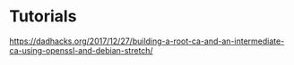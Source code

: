 # Tutorials

https://dadhacks.org/2017/12/27/building-a-root-ca-and-an-intermediate-ca-using-openssl-and-debian-stretch/
